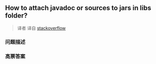 ## How to attach javadoc or sources to jars in libs folder?

> 译者 译自 [stackoverflow](http://stackoverflow.com/questions/9873152/how-to-attach-javadoc-or-sources-to-jars-in-libs-folder) 

### 问题描述 

### 高票答案 


